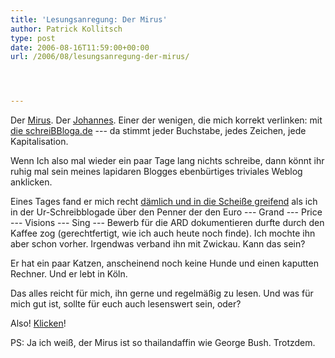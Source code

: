 ```yaml
---
title: 'Lesungsanregung: Der Mirus'
author: Patrick Kollitsch
type: post
date: 2006-08-16T11:59:00+00:00
url: /2006/08/lesungsanregung-der-mirus/




---
```

Der [Mirus][1]. Der [Johannes][1]. Einer der wenigen, die mich korrekt verlinken: mit [die schreiBBloga.de][2] --- da stimmt jeder Buchstabe, jedes Zeichen, jede Kapitalisation. 

Wenn Ich also mal wieder ein paar Tage lang nichts schreibe, dann könnt ihr ruhig mal sein meines lapidaren Blogges ebenbürtiges triviales Weblog anklicken. 

Eines Tages fand er mich recht [dämlich und in die Scheiße greifend][3] als ich in der Ur-Schreibblogade über den Penner der den Euro --- Grand --- Price --- Visions --- Sing --- Bewerb für die ARD dokumentieren durfte durch den Kaffee zog (gerechtfertigt, wie ich auch heute noch finde). Ich mochte ihn aber schon vorher. Irgendwas verband ihn mit Zwickau. Kann das sein?

Er hat ein paar Katzen, anscheinend noch keine Hunde und einen kaputten Rechner. Und er lebt in Köln. 

Das alles reicht für mich, ihn gerne und regelmäßig zu lesen. Und was für mich gut ist, sollte für euch auch lesenswert sein, oder?

Also! [Klicken][1]! 

PS: Ja ich weiß, der Mirus ist so thailandaffin wie George Bush. Trotzdem.

 [1]: http://jc-log.jmirus.de/
 [2]: http://die.schreibbloga.de/
 [3]: http://jc-log.jmirus.de/index.phphttps://assets.samui-samui.de/comments/ganz_tief_unten/
